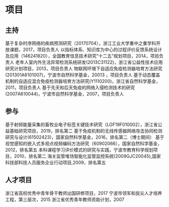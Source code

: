 # 项目


## 主持
基于复杂时序网络的疾病预测研究（20170704），浙江工业大学重中之重学科开放课题，2017，项目负责人
以指标体系、知识库为中心的过程评价反馈系统设计及应用（146241820），全国教育信息技术研究“十二五”规划项目，2014，项目负责人
老年人室内外生活异常检测系统研发(2013C31122)，浙江省公益性技术应用研究计划项目，2013，项目负责人
物联网环境下自适应免疫检测器培育方法研究(201301A6101007)，宁波市自然科学基金，20013 ，项目负责人
基于动态覆盖机制的自适应混合免疫检测器培育方法研究(Y1110200)，浙江省自然科学基金，2011，项目负责人
基于先天和后天免疫的网络入侵检测技术的研究(2007A610044)，宁波市自然科学基金，2007，项目负责人

## 参与
基于射频能量采集的畜牧业电子标签关键技术研究（LGF19F010002），浙江省公益基础研究项目，2019，排名第二
基于免疫机制的无线传感器网络攻击协同检测研究与设计(61502423)，国家自然科学基金，2016，排名第二（博士期间）
基于视觉感知的嵌入式多视点视频编码方法研究（60902066），国家自然科学基金，2012，排名第五
本科课程学习评价模式的研究与实践，宁波市教育科学规划项目，2010，排名第二
海关监管堆场智能化监管监控系统(2009GJC20045),国家科技部科技人员服务企业行动项目,2009，排名第五

## 人才项目
浙江省高校优秀中青年骨干教师出国研修项目，2017
宁波市领军和拔尖人才培养工程，第三层次，2015
浙江省优秀青年教师资助计划，2007

